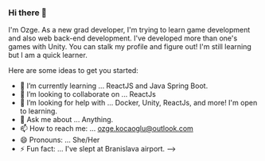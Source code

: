 ### Hi there 👋
I'm Ozge. As a new grad developer, I'm trying to learn game development and also web back-end development. 
I've developed more than one's games with Unity. You can stalk my profile and figure out!
I'm still learning but I am a quick learner.


Here are some ideas to get you started:

- 🌱 I’m currently learning ... ReactJS and Java Spring Boot.
- 👯 I’m looking to collaborate on ... ReactJs
- 🤔 I’m looking for help with ... Docker, Unity, ReactJs, and more! I'm open to learning.
- 💬 Ask me about ... Anything.
- 📫 How to reach me: ... ozge.kocaoglu@outlook.com
- 😄 Pronouns: ... She/Her
- ⚡ Fun fact: ... I've slept at Branislava airport.
-->
